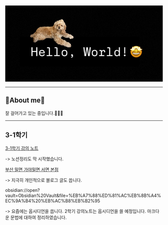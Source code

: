 ![hello_image](./Hello.jpg)

--------------------------
## 🐰About me🐰

잘 걸어가고 있는 중입니다.🚶‍♂️‍➡️

----
## 3-1학기 


[3-1학기 강의 노트](https://www.notion.so/3-1-fef9b35a2b07408ca31660091acfc6b2?pvs=4, "잘 정리하고 공부한 기록!")

-> 노션정리도 막 시작했습니다.

[부산 밀면 가야밀면 서면 본점](https://blog.naver.com/dlalwls8284/223530875699)

-> 지극히 개인적으로 블로그 글도 씁니다.

obsidian://open?vault=Obsidian%20Vault&file=%EB%A7%88%ED%81%AC%EB%8B%A4%EC%9A%B4%20%EB%AC%B8%EB%B2%95 

-> 요즘에는 옵시디언을 씁니다. 2학기 강의노트는 옵시디언을 쓸 예정입니다. 마크다운 문법에 대하여 정리하였습니다.










